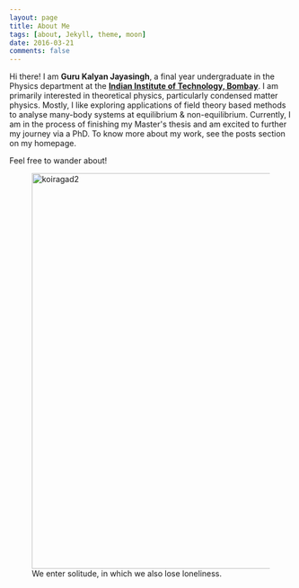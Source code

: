 ```yaml
---
layout: page
title: About Me
tags: [about, Jekyll, theme, moon]
date: 2016-03-21
comments: false
---
```

  <!-- <a href="http://taylantatli.github.io/Moon"><b>Moon</b></a>  -->
<!-- ## <center>  Guru Kalyan Jayasingh </center> -->
Hi there!
I am **Guru Kalyan Jayasingh**, a final year undergraduate in the Physics department at the
<a href="https://www.iitb.ac.in"><b>Indian Institute of Technology, Bombay</b></a>. I am primarily interested in theoretical physics, particularly condensed matter physics. Mostly, I like
exploring
applications of field theory based methods to analyse many-body systems at equilibrium & non-equilibrium.
Currently, I am in the process of finishing my Master's thesis and am excited to further my journey via a PhD.
To know more about my work, see the posts section on my homepage.
 <!-- That said, I also like abstract mathematics and have some
fondness for biology as well. Previously I've mostly explored general relativity and differential geometry.
Currently, i am most fascinated by Quantum Field Theories (if you haven't heard of it, do give my post a read)
and hopefully I won't have further phase transitions of my interest in the near future ;) -->


<!-- I've been fortunate to spend some time in <a href="https://www.tifr.res.in"><b>Tata Institute of Fundamental Research(Mumbai)</b></a> and at the <a href="https://www.niser.ac.in"><b>National Institute of Science Education and Research (Bhubaneswar) </b></a> . Apart from the work that i did there, I grew a sense what working as a professional requires and I plan to become one someday (not too far though). -->

<!-- I also manage a hobby club, the <a href="http://mnp-club.github.io"><b>Maths and Physics Club</b></a>, aimed to spread the enthusiasm for basic sciences among the public. -->

Feel free to wander about!

<figure>
	<a data-flickr-embed="true" href="https://www.flickr.com/photos/186166047@N05/49276003318/in/dateposted-public/" title="koiragad2"><img src="https://live.staticflickr.com/65535/49276003318_cdf7467899_c.jpg" width="800" height="705" alt="koiragad2"></a>
	 <figcaption>We enter solitude, in which we also lose loneliness.</figcaption>
</figure>



<!-- See a [live version of Moon](http://taylantatli.github.io/Moon) hosted on GitHub.

<!-- https://cloud.githubusercontent.com/assets/754514/14509716/61ac6c8e-01d6-11e6-879f-8308883de790.png -->

<!-- [Curriculum Vitae](https://github.com/Guruzeta/sun){: .btn} -->
